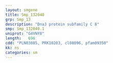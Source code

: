 ```yaml
---
layout: smgene
title: Smp_132040
grp: Smp_13
description: "DnaJ protein subfamily C 8"
smp: Smp_132040.1
uniprot: "G4VNY8"
length:   696
cdd: "PLN03085, PRK10203, cl08096, pfam09350"
kk: ns
categories: sm
---
```

